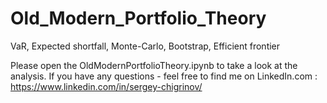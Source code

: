 # Old_Modern_Portfolio_Theory
VaR, Expected shortfall, Monte-Carlo, Bootstrap, Efficient frontier

Please open the OldModernPortfolioTheory.ipynb to take a look at the analysis.
If you have any questions - feel free to find me on LinkedIn.com : https://www.linkedin.com/in/sergey-chigrinov/
